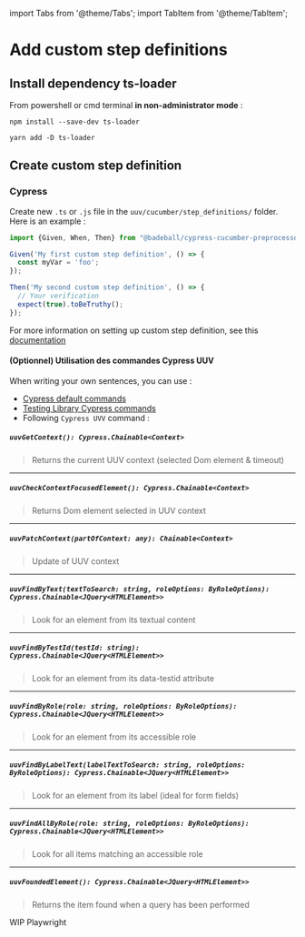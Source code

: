 import Tabs from '@theme/Tabs';
import TabItem from '@theme/TabItem';

# Add custom step definitions

## Install dependency ts-loader

From powershell or cmd terminal **in non-administrator mode** :


<Tabs>
<TabItem value="npm" label="Npm">

```shell
npm install --save-dev ts-loader
```

</TabItem>
<TabItem value="Yarn" label="Yarn">

```shell
yarn add -D ts-loader
```

</TabItem>
</Tabs>


## Create custom step definition
### Cypress
Create new `.ts` or `.js` file in the `uuv/cucumber/step_definitions/` folder.<br/>
Here is an example :
```typescript title='uuv/cucumber/step_definitions/my-custom-step-definitions.ts'
import {Given, When, Then} from "@badeball/cypress-cucumber-preprocessor";

Given('My first custom step definition', () => {
  const myVar = 'foo';
});

Then('My second custom step definition', () => {
  // Your verification
  expect(true).toBeTruthy();
});
```
For more information on setting up custom step definition, see this [documentation](https://cucumber.io/docs/cucumber/step-definitions/?sbsearch=step+definition&lang=javascript)

#### (Optionnel) Utilisation des commandes Cypress UUV
When writing your own sentences, you can use :
- [Cypress default commands](https://docs.cypress.io/api/table-of-contents#Commands) 
- [Testing Library Cypress commands](https://testing-library.com/docs/cypress-testing-library/intro#usage)
- Following `Cypress UVV` command :

##### `uuvGetContext(): Cypress.Chainable<Context>`
> Returns the current UUV context (selected Dom element & timeout)

---

##### `uuvCheckContextFocusedElement(): Cypress.Chainable<Context>`
> Returns Dom element selected in UUV context

---

##### `uuvPatchContext(partOfContext: any): Chainable<Context>`
> Update of UUV context

---

##### `uuvFindByText(textToSearch: string, roleOptions: ByRoleOptions): Cypress.Chainable<JQuery<HTMLElement>>`
> Look for an element from its textual content

---

##### `uuvFindByTestId(testId: string): Cypress.Chainable<JQuery<HTMLElement>>`
> Look for an element from its data-testid attribute

---

##### `uuvFindByRole(role: string, roleOptions: ByRoleOptions): Cypress.Chainable<JQuery<HTMLElement>>`
> Look for an element from its accessible role

---

##### `uuvFindByLabelText(labelTextToSearch: string, roleOptions: ByRoleOptions): Cypress.Chainable<JQuery<HTMLElement>>`
> Look for an element from its label (ideal for form fields)

---

##### `uuvFindAllByRole(role: string, roleOptions: ByRoleOptions): Cypress.Chainable<JQuery<HTMLElement>>`
> Look for all items matching an accessible role

---

##### `uuvFoundedElement(): Cypress.Chainable<JQuery<HTMLElement>>`
> Returns the item found when a query has been performed

WIP Playwright
